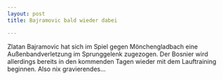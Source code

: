 ```yaml
---
layout: post
title: Bajramovic bald wieder dabei

---
```


Zlatan Bajramovic hat sich im Spiel gegen Mönchengladbach eine Außenbandverletzung im Sprunggelenk zugezogen. Der Bosnier wird allerdings bereits in den kommenden Tagen wieder mit dem Lauftraining beginnen. Also nix gravierendes...


